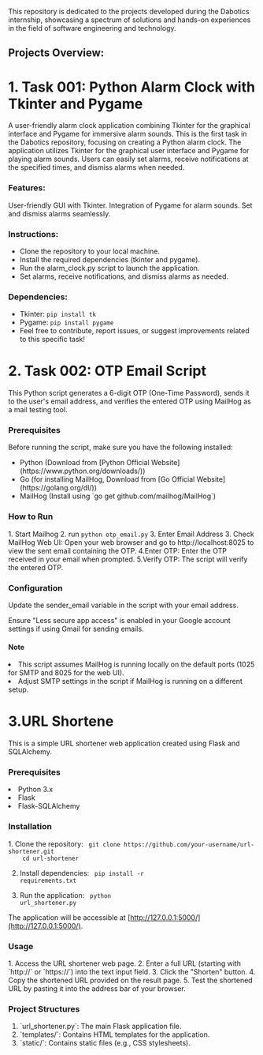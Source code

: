 This repository is dedicated to the projects developed during the Dabotics internship, 
showcasing a spectrum of solutions and hands-on experiences in the field of software engineering and technology. 

<h2>Projects Overview:</h2>

<h1>1. Task 001: Python Alarm Clock with Tkinter and Pygame</h1>
A user-friendly alarm clock application combining Tkinter for the graphical interface and Pygame for immersive alarm sounds.
This is the first task in the Dabotics repository, focusing on creating a Python alarm clock. The application utilizes Tkinter for the graphical user interface and Pygame for playing alarm sounds.
Users can easily set alarms, receive notifications at the specified times, and dismiss alarms when needed.

<h3>Features:</h3>

User-friendly GUI with Tkinter.
Integration of Pygame for alarm sounds.
Set and dismiss alarms seamlessly.


<h3>Instructions:</h3>

- Clone the repository to your local machine.
- Install the required dependencies (tkinter and pygame).
- Run the alarm_clock.py script to launch the application.
- Set alarms, receive notifications, and dismiss alarms as needed.


<h3>Dependencies:</h3>

- Tkinter: <code>pip install tk</code>
- Pygame: <code>pip install pygame</code>
- Feel free to contribute, report issues, or suggest improvements related to this specific task!

<h1>2. Task 002: OTP Email Script</h1>
This Python script generates a 6-digit OTP (One-Time Password), sends it to the user's email address, and verifies the entered OTP using MailHog as a mail testing tool.

<h3>Prerequisites</h3>
Before running the script, make sure you have the following installed:
<ul>
  <li>Python (Download from [Python Official Website](https://www.python.org/downloads/))</li>
  <li>Go (for installing MailHog, Download from [Go Official Website](https://golang.org/dl/))</li>
  <li>MailHog (Install using `go get github.com/mailhog/MailHog`)</li>
</ul>

<h3>How to Run</h3>
1. Start Mailhog
2. run <code>python otp_email.py</code>
3. Enter Email Address
3. Check MailHog Web UI:
Open your web browser and go to http://localhost:8025 to view the sent email containing the OTP.
4.Enter OTP:
Enter the OTP received in your email when prompted.
5.Verify OTP:
The script will verify the entered OTP.

<h3>Configuration</h3>
<p>Update the sender_email variable in the script with your email address.</p>
<p>Ensure "Less secure app access" is enabled in your Google account settings if using Gmail for sending emails.</p>

<h4>Note</h4>
<li>This script assumes MailHog is running locally on the default ports (1025 for SMTP and 8025 for the web UI).</li>
<li>Adjust SMTP settings in the script if MailHog is running on a different setup.</li>



<h1>3.URL Shortene</h1>
<p>This is a simple URL shortener web application created using Flask and SQLAlchemy.</p>

<h3>Prerequisites</h3>
<li>Python 3.x</li>
<li>Flask</li>
<li>Flask-SQLAlchemy</li>


<h3>Installation</h3>
1.  Clone the repository:
<code> git clone https://github.com/your-username/url-shortener.git
    cd url-shortener</code>

2. Install dependencies:
<code> pip install -r requirements.txt</code>

3. Run the application:
<code> python url_shortener.py</code>

The application will be accessible at [http://127.0.0.1:5000/](http://127.0.0.1:5000/).


<h3>Usage</h3>
1. Access the URL shortener web page.
2. Enter a full URL (starting with `http://` or `https://`) into the text input field.
3. Click the "Shorten" button.
4. Copy the shortened URL provided on the result page.
5. Test the shortened URL by pasting it into the address bar of your browser.


<h3>Project Structures</h3>
<ol>
  <li>`url_shortener.py`: The main Flask application file.</li>
  <li>`templates/`: Contains HTML templates for the application.</li>
  <li>`static/`: Contains static files (e.g., CSS stylesheets).</li>
</ol>
